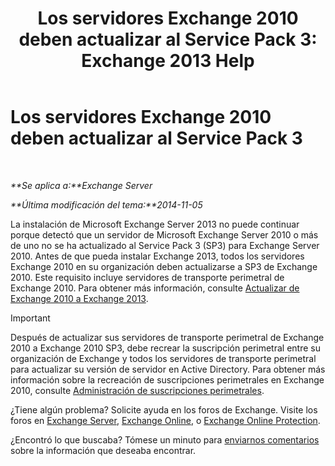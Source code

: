 ﻿---
title: 'Los servidores Exchange 2010 deben actualizar al Service Pack 3: Exchange 2013 Help'
TOCTitle: Los servidores Exchange 2010 deben actualizar al Service Pack 3
ms:assetid: 06f99869-79a2-4ac4-b947-b71430b178ad
ms:mtpsurl: https://technet.microsoft.com/es-es/library/ms.exch.setupreadiness.e15e14coexistenceminmajorversionrequirement(v=EXCHG.150)
ms:contentKeyID: 49895452
ms.date: 04/23/2018
mtps_version: v=EXCHG.150
ms.translationtype: HT
---

# Los servidores Exchange 2010 deben actualizar al Service Pack 3

 

_**Se aplica a:**Exchange Server_

_**Última modificación del tema:**2014-11-05_

La instalación de Microsoft Exchange Server 2013 no puede continuar porque detectó que un servidor de Microsoft Exchange Server 2010 o más de uno no se ha actualizado al Service Pack 3 (SP3) para Exchange Server 2010. Antes de que pueda instalar Exchange 2013, todos los servidores Exchange 2010 en su organización deben actualizarse a SP3 de Exchange 2010. Este requisito incluye servidores de transporte perimetral de Exchange 2010. Para obtener más información, consulte [Actualizar de Exchange 2010 a Exchange 2013](upgrade-from-exchange-2010-to-exchange-2013-exchange-2013-help.md).


> [!IMPORTANT]
> Después de actualizar sus servidores de transporte perimetral de Exchange 2010 a Exchange 2010 SP3, debe recrear la suscripción perimetral entre su organización de Exchange y todos los servidores de transporte perimetral para actualizar su versión de servidor en Active Directory. Para obtener más información sobre la recreación de suscripciones perimetrales en Exchange 2010, consulte <A href="https://go.microsoft.com/fwlink/p/?linkid=269724">Administración de suscripciones perimetrales</A>.



¿Tiene algún problema? Solicite ayuda en los foros de Exchange. Visite los foros en [Exchange Server](https://go.microsoft.com/fwlink/p/?linkid=60612), [Exchange Online](https://go.microsoft.com/fwlink/p/?linkid=267542), o [Exchange Online Protection](https://go.microsoft.com/fwlink/p/?linkid=285351).

¿Encontró lo que buscaba? Tómese un minuto para [enviarnos comentarios](mailto:exsetuphelpfeedback@microsoft.com?subject=exchange%202013%20setup%20help%20feedbac) sobre la información que deseaba encontrar.

